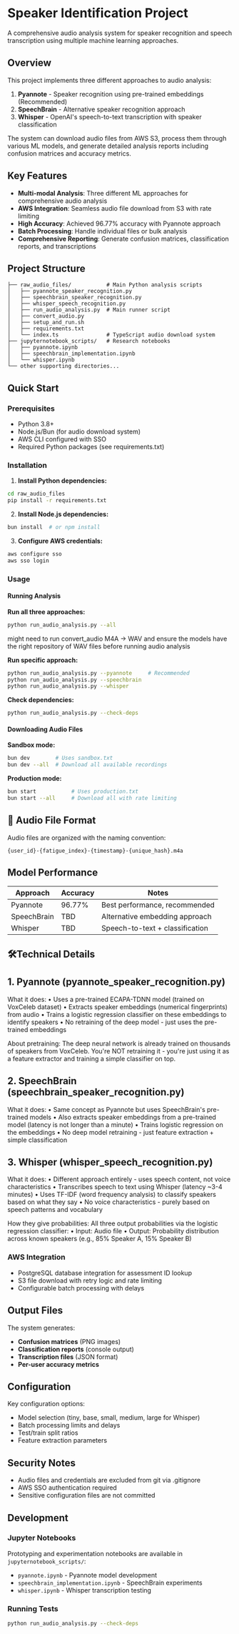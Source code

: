 # Speaker Identification Project

A comprehensive audio analysis system for speaker recognition and speech transcription using multiple machine learning approaches.

## Overview

This project implements three different approaches to audio analysis:
1. **Pyannote** - Speaker recognition using pre-trained embeddings (Recommended)
2. **SpeechBrain** - Alternative speaker recognition approach
3. **Whisper** - OpenAI's speech-to-text transcription with speaker classification

The system can download audio files from AWS S3, process them through various ML models, and generate detailed analysis reports including confusion matrices and accuracy metrics.

## Key Features

- **Multi-modal Analysis**: Three different ML approaches for comprehensive audio analysis
- **AWS Integration**: Seamless audio file download from S3 with rate limiting
- **High Accuracy**: Achieved 96.77% accuracy with Pyannote approach
- **Batch Processing**: Handle individual files or bulk analysis
- **Comprehensive Reporting**: Generate confusion matrices, classification reports, and transcriptions

## Project Structure

```
├── raw_audio_files/           # Main Python analysis scripts
│   ├── pyannote_speaker_recognition.py
│   ├── speechbrain_speaker_recognition.py  
│   ├── whisper_speech_recognition.py
│   ├── run_audio_analysis.py  # Main runner script
│   ├── convert_audio.py
│   ├── setup_and_run.sh
│   ├── requirements.txt
│   └── index.ts               # TypeScript audio download system
├── jupyternotebook_scripts/   # Research notebooks
│   ├── pyannote.ipynb
│   ├── speechbrain_implementation.ipynb
│   └── whisper.ipynb
└── other supporting directories...
```

## Quick Start

### Prerequisites

- Python 3.8+
- Node.js/Bun (for audio download system)
- AWS CLI configured with SSO
- Required Python packages (see requirements.txt)

### Installation

1. **Install Python dependencies:**
```bash
cd raw_audio_files
pip install -r requirements.txt
```

2. **Install Node.js dependencies:**
```bash
bun install  # or npm install
```

3. **Configure AWS credentials:**
```bash
aws configure sso
aws sso login
```

### Usage

#### Running Analysis

**Run all three approaches:**
```bash
python run_audio_analysis.py --all
```
might need to run convert_audio M4A -> WAV and ensure the models have the right repository of WAV files before running audio analysis

**Run specific approach:**
```bash
python run_audio_analysis.py --pyannote     # Recommended
python run_audio_analysis.py --speechbrain  
python run_audio_analysis.py --whisper      
```

**Check dependencies:**
```bash
python run_audio_analysis.py --check-deps
```

#### Downloading Audio Files

**Sandbox mode:**
```bash
bun dev        # Uses sandbox.txt
bun dev --all  # Download all available recordings
```

**Production mode:**
```bash
bun start           # Uses production.txt
bun start --all     # Download all with rate limiting
```

## 🎵 Audio File Format

Audio files are organized with the naming convention:
```
{user_id}-{fatigue_index}-{timestamp}-{unique_hash}.m4a
```

## Model Performance

| Approach | Accuracy | Notes |
|----------|----------|-------|
| Pyannote | 96.77% | Best performance, recommended |
| SpeechBrain | TBD | Alternative embedding approach |
| Whisper | TBD | Speech-to-text + classification |

## 🛠Technical Details

## 1. Pyannote (pyannote_speaker_recognition.py) ##
What it does:
•  Uses a pre-trained ECAPA-TDNN model (trained on VoxCeleb dataset)
•  Extracts speaker embeddings (numerical fingerprints) from audio
•  Trains a logistic regression classifier on these embeddings to identify speakers
•  No retraining of the deep model - just uses the pre-trained embeddings

About pretraining: The deep neural network is already trained on thousands of speakers from VoxCeleb. You're NOT retraining it - you're just using it as a feature extractor and training a simple classifier on top.

## 2. SpeechBrain (speechbrain_speaker_recognition.py) ## 
What it does:
•  Same concept as Pyannote but uses SpeechBrain's pre-trained models
•  Also extracts speaker embeddings from a pre-trained model (latency is not longer than a minute)
•  Trains logistic regression on the embeddings
•  No deep model retraining - just feature extraction + simple classification

## 3. Whisper (whisper_speech_recognition.py) ##
What it does:
•  Different approach entirely - uses speech content, not voice characteristics
•  Transcribes speech to text using Whisper (latency ~3-4 minutes)
•  Uses TF-IDF (word frequency analysis) to classify speakers based on what they say
•  No voice characteristics - purely based on speech patterns and vocabulary

How they give probabilities:
All three output probabilities via the logistic regression classifier:
•  Input: Audio file
•  Output: Probability distribution across known speakers (e.g., 85% Speaker A, 15% Speaker B)

### AWS Integration
- PostgreSQL database integration for assessment ID lookup
- S3 file download with retry logic and rate limiting
- Configurable batch processing with delays

## Output Files

The system generates:
- **Confusion matrices** (PNG images)
- **Classification reports** (console output)
- **Transcription files** (JSON format)
- **Per-user accuracy metrics**

## Configuration

Key configuration options:
- Model selection (tiny, base, small, medium, large for Whisper)
- Batch processing limits and delays
- Test/train split ratios
- Feature extraction parameters

## Security Notes

- Audio files and credentials are excluded from git via .gitignore
- AWS SSO authentication required
- Sensitive configuration files are not committed

## Development

### Jupyter Notebooks
Prototyping and experimentation notebooks are available in `jupyternotebook_scripts/`:
- `pyannote.ipynb` - Pyannote model development
- `speechbrain_implementation.ipynb` - SpeechBrain experiments  
- `whisper.ipynb` - Whisper transcription testing

### Running Tests
```bash
python run_audio_analysis.py --check-deps
```
